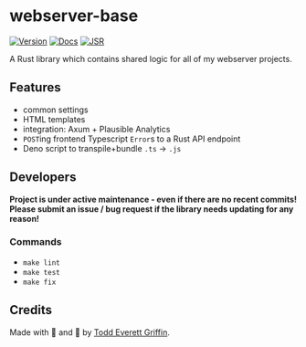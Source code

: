 # webserver-base

[![Version](https://img.shields.io/crates/v/webserver-base)](https://crates.io/crates/webserver-base)
[![Docs](https://docs.rs/webserver-base/badge.svg)](https://docs.rs/webserver-base)
[![JSR](https://jsr.io/badges/@todd/webserver-base)](https://jsr.io/@todd/webserver-base)


A Rust library which contains shared logic for all of my webserver projects.

## Features

- common settings
- HTML templates
- integration: Axum + Plausible Analytics
- `POST`ing frontend Typescript `Error`s to a Rust API endpoint
- Deno script to transpile+bundle `.ts` -> `.js`

## Developers

**Project is under active maintenance - even if there are no recent commits! Please submit an issue / bug request if the library needs updating for any reason!**

### Commands

- `make lint`
- `make test`
- `make fix`

## Credits

Made with 🤬 and 🥲 by [Todd Everett Griffin](https://www.toddgriffin.me/).
